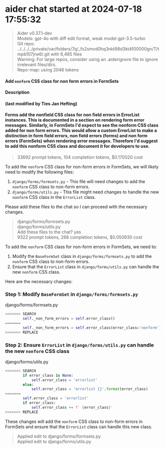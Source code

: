 
# aider chat started at 2024-07-18 17:55:32

> Aider v0.37.1-dev  
> Models: gpt-4o with diff edit format, weak model gpt-3.5-turbo  
> Git repo: ../../../../private/var/folders/7q/_fx2smvd0hq3nkt98d3kt4f00000gn/T/tmpb107jne6/.git with 6,485 files  
> Warning: For large repos, consider using an .aiderignore file to ignore irrelevant files/dirs.  
> Repo-map: using 2048 tokens  

#### Add `nonform` CSS class for non form errors in FormSets  
#### Description  
#### 	   
#### 		(last modified by Ties Jan Hefting)  
#### 	   
#### Forms add the nonfield CSS class for non field errors in ErrorList instances. This is documented in a section on ​rendering form error messages. Similarly, in FormSets I'd expect to see the nonform CSS class added for non form errors. This would allow a custom ErrorList to make a distinction in form field errors, non field errors (forms) and non form errors (FormSets) when rendering error messages. Therefore I'd suggest to add this nonform CSS class and document it for developers to use.  
> 33692 prompt tokens, 104 completion tokens, $0.170020 cost  

To add the `nonform` CSS class for non-form errors in FormSets, we will likely need to modify the following files:

1. `django/forms/formsets.py` - This file will need changes to add the `nonform` CSS class to non-form errors.
2. `django/forms/utils.py` - This file might need changes to handle the new `nonform` CSS class in the `ErrorList` class.

Please add these files to the chat so I can proceed with the necessary changes.

> django/forms/formsets.py  
> django/forms/utils.py  
> Add these files to the chat? yes  
> 9322 prompt tokens, 288 completion tokens, $0.050930 cost  

To add the `nonform` CSS class for non-form errors in FormSets, we need to:

1. Modify the `BaseFormSet` class in `django/forms/formsets.py` to add the `nonform` CSS class to non-form errors.
2. Ensure that the `ErrorList` class in `django/forms/utils.py` can handle the new `nonform` CSS class.

Here are the necessary changes:

### Step 1: Modify `BaseFormSet` in `django/forms/formsets.py`

django/forms/formsets.py
```python
<<<<<<< SEARCH
        self._non_form_errors = self.error_class()
=======
        self._non_form_errors = self.error_class(error_class='nonform')
>>>>>>> REPLACE
```

### Step 2: Ensure `ErrorList` in `django/forms/utils.py` can handle the new `nonform` CSS class

django/forms/utils.py
```python
<<<<<<< SEARCH
        if error_class is None:
            self.error_class = 'errorlist'
        else:
            self.error_class = 'errorlist {}'.format(error_class)
=======
        self.error_class = 'errorlist'
        if error_class:
            self.error_class += f' {error_class}'
>>>>>>> REPLACE
```

These changes will add the `nonform` CSS class to non-form errors in FormSets and ensure that the `ErrorList` class can handle this new class.

> Applied edit to django/forms/formsets.py  
> Applied edit to django/forms/utils.py  
